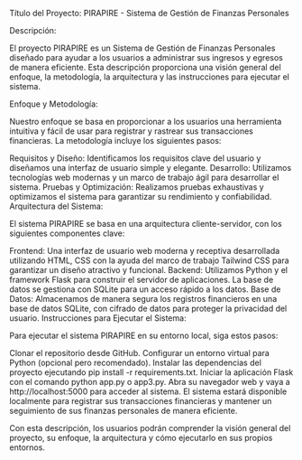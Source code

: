 Título del Proyecto: PIRAPIRE - Sistema de Gestión de Finanzas Personales

Descripción:

El proyecto PIRAPIRE es un Sistema de Gestión de Finanzas Personales diseñado para ayudar a los usuarios a administrar sus ingresos y egresos de manera eficiente. Esta descripción proporciona una visión general del enfoque, la metodología, la arquitectura y las instrucciones para ejecutar el sistema.

Enfoque y Metodología:

Nuestro enfoque se basa en proporcionar a los usuarios una herramienta intuitiva y fácil de usar para registrar y rastrear sus transacciones financieras. La metodología incluye los siguientes pasos:

Requisitos y Diseño: Identificamos los requisitos clave del usuario y diseñamos una interfaz de usuario simple y elegante.
Desarrollo: Utilizamos tecnologías web modernas y un marco de trabajo ágil para desarrollar el sistema.
Pruebas y Optimización: Realizamos pruebas exhaustivas y optimizamos el sistema para garantizar su rendimiento y confiabilidad.
Arquitectura del Sistema:

El sistema PIRAPIRE se basa en una arquitectura cliente-servidor, con los siguientes componentes clave:

Frontend: Una interfaz de usuario web moderna y receptiva desarrollada utilizando HTML, CSS con la ayuda del marco de trabajo Tailwind CSS para garantizar un diseño atractivo y funcional.
Backend: Utilizamos Python y el framework Flask para construir el servidor de aplicaciones. La base de datos se gestiona con SQLite para un acceso rápido a los datos.
Base de Datos: Almacenamos de manera segura los registros financieros en una base de datos SQLite, con cifrado de datos para proteger la privacidad del usuario.
Instrucciones para Ejecutar el Sistema:

Para ejecutar el sistema PIRAPIRE en su entorno local, siga estos pasos:

Clonar el repositorio desde GitHub.
Configurar un entorno virtual para Python (opcional pero recomendado).
Instalar las dependencias del proyecto ejecutando pip install -r requirements.txt.
Iniciar la aplicación Flask con el comando python app.py o app3.py.
Abra su navegador web y vaya a http://localhost:5000 para acceder al sistema.
El sistema estará disponible localmente para registrar sus transacciones financieras y mantener un seguimiento de sus finanzas personales de manera eficiente.

Con esta descripción, los usuarios podrán comprender la visión general del proyecto, su enfoque, la arquitectura y cómo ejecutarlo en sus propios entornos.
